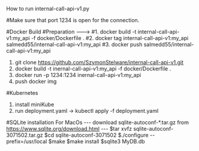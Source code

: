 How to run internal-call-api-v1.py

#Make sure that port 1234 is open for the connection.

#Docker Build
#Preparation --->
#1. docker build -t internal-call-api-v1:my_api -f docker/Dockerfile .
#2. docker tag internal-call-api-v1:my_api salmedd55/internal-call-api-v1:my_api
#3. docker push salmedd55/internal-call-api-v1:my_api

1. git clone https://github.com/SzymonStelware/internal-call-api-v1.git
2. docker build -t inernal-call-api-v1:my_api -f docker/Dockerfile .
3. docker run -p 1234:1234 inernal-call-api-v1:my_api
4. push docker img

#Kubernetes

1. install miniKube
2. run deployment.yaml -> kubectl apply -f deployment.yaml


#SQLite installation
For MacOs
--- download sqlite-autoconf-*.tar.gz from https://www.sqlite.org/download.html ---
$tar xvfz sqlite-autoconf-3071502.tar.gz
$cd sqlite-autoconf-3071502
$./configure --prefix=/usr/local
$make
$make install
$sqlite3 MyDB.db